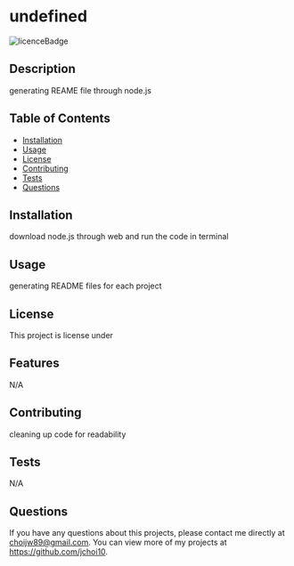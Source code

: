 # undefined
  ![licenceBadge](http://img.shields.io/badge/license--informational.svg)
  
  ## Description 
  generating REAME file through node.js

  ## Table of Contents
  * [Installation](#installation)
  * [Usage](#usage)
  * [License](#license)
  * [Contributing](#contributing)
  * [Tests](#tests)
  * [Questions](#questions)
  
  ## Installation 
  download node.js through web and run the code in terminal

  ## Usage 
  generating README files for each project

  ## License 
  This project is license under 

  ## Features
  N/A

  ## Contributing 
  cleaning up code for readability

  ## Tests
  N/A

  ## Questions
  If you have any questions about this projects, please contact me directly at choijw89@gmail.com. You can view more of my projects at https://github.com/jchoi10.
